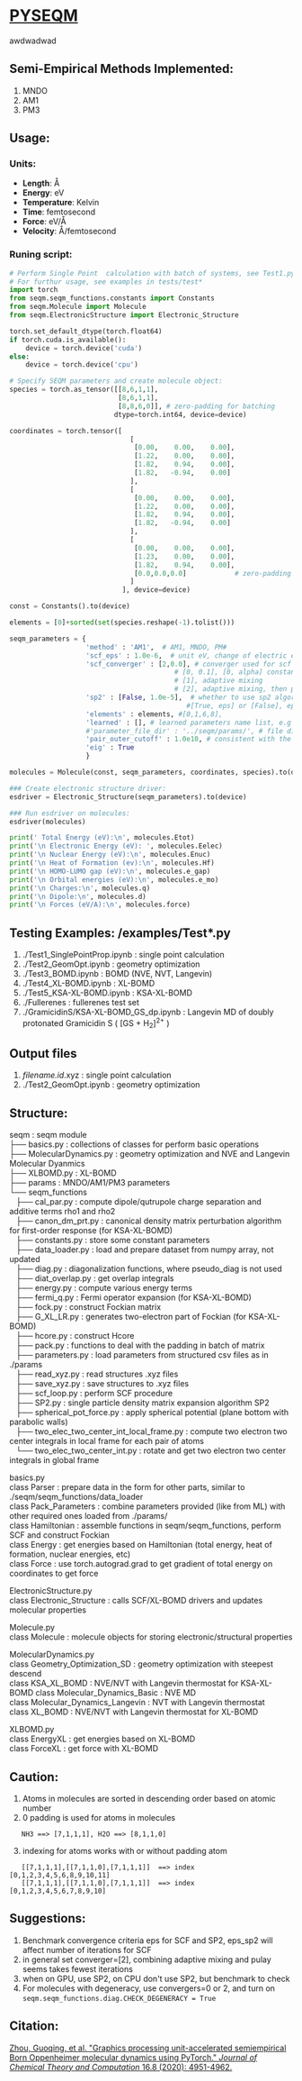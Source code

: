 # [PYSEQM](https://github.com/lanl/PYSEQM)
awdwadwad
## Semi-Empirical Methods Implemented:
1. MNDO
2. AM1
3. PM3

## Usage:

### Units:

* **Length**: Å  
* **Energy**: eV  
* **Temperature**: Kelvin  
* **Time**: femtosecond  
* **Force**: eV/Å  
* **Velocity**: Å/femtosecond  

### Runing script:
```python
# Perform Single Point  calculation with batch of systems, see Test1.py
# For furthur usage, see examples in tests/test*
import torch
from seqm.seqm_functions.constants import Constants
from seqm.Molecule import Molecule
from seqm.ElectronicStructure import Electronic_Structure

torch.set_default_dtype(torch.float64)
if torch.cuda.is_available():
    device = torch.device('cuda')
else:
    device = torch.device('cpu')

# Specify SEQM parameters and create molecule object:
species = torch.as_tensor([[8,6,1,1],
                           [8,6,1,1],
                           [8,8,6,0]], # zero-padding for batching
                          dtype=torch.int64, device=device)

coordinates = torch.tensor([
                              [
                               [0.00,    0.00,    0.00],
                               [1.22,    0.00,    0.00],
                               [1.82,    0.94,    0.00],
                               [1.82,   -0.94,    0.00]
                              ],
                              [
                               [0.00,    0.00,    0.00],
                               [1.22,    0.00,    0.00],
                               [1.82,    0.94,    0.00],
                               [1.82,   -0.94,    0.00]
                              ],
                              [
                               [0.00,    0.00,    0.00],
                               [1.23,    0.00,    0.00],
                               [1.82,    0.94,    0.00],
                               [0.0,0.0,0.0]            # zero-padding for batching
                              ]
                            ], device=device)

const = Constants().to(device)

elements = [0]+sorted(set(species.reshape(-1).tolist()))

seqm_parameters = {
                   'method' : 'AM1',  # AM1, MNDO, PM#
                   'scf_eps' : 1.0e-6,  # unit eV, change of electric energy, as nuclear energy doesnt' change during SCF
                   'scf_converger' : [2,0.0], # converger used for scf loop
                                         # [0, 0.1], [0, alpha] constant mixing, P = alpha*P + (1.0-alpha)*Pnew
                                         # [1], adaptive mixing
                                         # [2], adaptive mixing, then pulay
                   'sp2' : [False, 1.0e-5],  # whether to use sp2 algorithm in scf loop,
                                            #[True, eps] or [False], eps for SP2 conve criteria
                   'elements' : elements, #[0,1,6,8],
                   'learned' : [], # learned parameters name list, e.g ['U_ss']
                   #'parameter_file_dir' : '../seqm/params/', # file directory for other required parameters
                   'pair_outer_cutoff' : 1.0e10, # consistent with the unit on coordinates
                   'eig' : True
                   }

molecules = Molecule(const, seqm_parameters, coordinates, species).to(device)

### Create electronic structure driver:
esdriver = Electronic_Structure(seqm_parameters).to(device)

### Run esdriver on molecules:
esdriver(molecules)

print(' Total Energy (eV):\n', molecules.Etot)
print('\n Electronic Energy (eV): ', molecules.Eelec)
print('\n Nuclear Energy (eV):\n', molecules.Enuc)
print('\n Heat of Formation (ev):\n', molecules.Hf)
print('\n HOMO-LUMO gap (eV):\n', molecules.e_gap)
print('\n Orbital energies (eV):\n', molecules.e_mo)
print('\n Charges:\n', molecules.q)
print('\n Dipole:\n', molecules.d)
print('\n Forces (eV/A):\n', molecules.force)
```

## Testing Examples: /examples/Test*.py
1. ./Test1_SinglePointProp.ipynb : single point calculation
2. ./Test2_GeomOpt.ipynb : geometry optimization
3. ./Test3_BOMD.ipynb : BOMD (NVE, NVT, Langevin)
4. ./Test4_XL-BOMD.ipynb : XL-BOMD
5. ./Test5_KSA-XL-BOMD.ipynb : KSA-XL-BOMD
6. ./Fullerenes : fullerenes test set
6. ./GramicidinS/KSA-XL-BOMD_GS_dp.ipynb : Langevin MD of doubly protonated Gramicidin S ( [GS + H<sub>2</sub>]<sup>2+</sup> )


## Output files
1. *filename.id*.xyz : single point calculation
2. ./Test2_GeomOpt.ipynb : geometry optimization



## Structure:

seqm : seqm module  
├── basics.py : collections of classes for perform basic operations  
├── MolecularDynamics.py : geometry optimization and NVE and Langevin Molecular Dyanmics  
├── XLBOMD.py : XL-BOMD  
├── params : MNDO/AM1/PM3 parameters  
└── seqm_functions  
    ├── cal_par.py : compute dipole/qutrupole charge separation and additive terms rho1 and rho2  
    ├── canon_dm_prt.py : canonical density matrix perturbation algorithm for first-order response (for KSA-XL-BOMD)  
    ├── constants.py : store some constant parameters  
    ├── data_loader.py : load and prepare dataset from numpy array, not updated  
    ├── diag.py : diagonalization functions, where pseudo_diag is not used  
    ├── diat_overlap.py : get overlap integrals  
    ├── energy.py : compute various energy terms  
    ├── fermi_q.py : Fermi operator expansion (for KSA-XL-BOMD)  
    ├── fock.py : construct Fockian matrix  
    ├── G_XL_LR.py : generates two-electron part of Fockian (for KSA-XL-BOMD)  
    ├── hcore.py : construct Hcore  
    ├── pack.py : functions to deal with the padding in batch of matrix  
    ├── parameters.py : load parameters from structured csv files as in ./params  
    ├── read_xyz.py  : read structures .xyz files  
    ├── save_xyz.py  : save structures to .xyz files  
    ├── scf_loop.py : perform SCF procedure  
    ├── SP2.py : single particle density matrix expansion algorithm SP2  
    ├── spherical_pot_force.py : apply spherical potential (plane bottom with parabolic walls)  
    ├── two_elec_two_center_int_local_frame.py : compute two electron two center integrals in local frame for each pair of atoms  
    └── two_elec_two_center_int.py : rotate and get two electron two center integrals in global frame  

basics.py  
  class Parser : prepare data in the form for other parts, similar to ./seqm/seqm_functions/data_loader  
  class Pack_Parameters : combine parameters provided (like from ML) with other required ones loaded from ./params/  
  class Hamiltonian : assemble functions in seqm/seqm_functions, perform SCF and construct Fockian  
  class Energy : get energies based on Hamiltonian (total energy, heat of formation, nuclear energies, etc)  
  class Force : use torch.autograd.grad to get gradient of total energy on coordinates to get force  

ElectronicStructure.py  
  class Electronic_Structure : calls SCF/XL-BOMD drivers and updates molecular properties  

Molecule.py  
  class Molecule : molecule objects for storing electronic/structural properties  

MolecularDynamics.py  
  class Geometry_Optimization_SD : geometry optimization with steepest descend  
  class KSA_XL_BOMD : NVE/NVT with Langevin thermostat  for KSA-XL-BOMD
  class Molecular_Dynamics_Basic : NVE MD  
  class Molecular_Dynamics_Langevin : NVT with Langevin thermostat  
  class XL_BOMD : NVE/NVT with Langevin thermostat  for XL-BOMD

XLBOMD.py  
  class EnergyXL : get energies based on XL-BOMD  
  class ForceXL : get force with XL-BOMD  

## Caution:

1. Atoms in molecules are sorted in descending order based on atomic number
2. 0 padding is used for atoms in molecules
```
   NH3 ==> [7,1,1,1], H2O ==> [8,1,1,0]
```
3. indexing for atoms works with or without padding atom
```
   [[7,1,1,1],[[7,1,1,0],[7,1,1,1]]  ==> index [0,1,2,3,4,5,6,8,9,10,11]
   [[7,1,1,1],[[7,1,1,0],[7,1,1,1]]  ==> index [0,1,2,3,4,5,6,7,8,9,10]
```

## Suggestions:
1. Benchmark convergence criteria eps for SCF and SP2, eps_sp2 will affect number of iterations for SCF
2. in general set converger=[2], combining adaptive mixing and pulay seems takes fewest iterations
3. when on GPU, use SP2, on CPU don't use SP2, but benchmark to check
4. For molecules with degeneracy, use convergers=0 or 2, and turn on ```seqm.seqm_functions.diag.CHECK_DEGENERACY = True```

## Citation:
[Zhou, Guoqing, et al. "Graphics processing unit-accelerated semiempirical Born Oppenheimer molecular dynamics using PyTorch." *Journal of Chemical Theory and Computation* 16.8 (2020): 4951-4962.](https://pubs.acs.org/doi/full/10.1021/acs.jctc.0c00243)